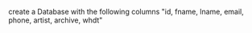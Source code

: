 create a Database with the following columns "id, fname, lname, email, phone, artist, archive, whdt"
